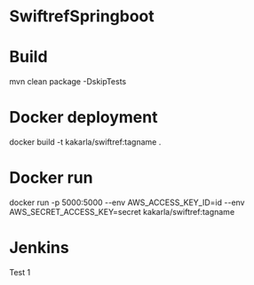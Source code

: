 # SwiftrefSpringboot

# Build 
mvn clean package -DskipTests

# Docker deployment 
docker build -t kakarla/swiftref:tagname .

# Docker run 
docker run -p 5000:5000 --env AWS_ACCESS_KEY_ID=id --env AWS_SECRET_ACCESS_KEY=secret kakarla/swiftref:tagname

# Jenkins
Test 1
